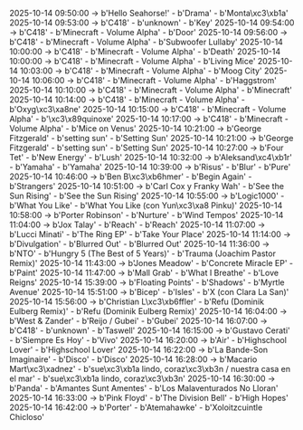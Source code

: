 2025-10-14 09:50:00 -> b'Hello Seahorse!' - b'Drama' - b'Monta\xc3\xb1a'
2025-10-14 09:53:00 -> b'C418' - b'unknown' - b'Key'
2025-10-14 09:54:00 -> b'C418' - b'Minecraft - Volume Alpha' - b'Door'
2025-10-14 09:56:00 -> b'C418' - b'Minecraft - Volume Alpha' - b'Subwoofer Lullaby'
2025-10-14 10:00:00 -> b'C418' - b'Minecraft - Volume Alpha' - b'Death'
2025-10-14 10:00:00 -> b'C418' - b'Minecraft - Volume Alpha' - b'Living Mice'
2025-10-14 10:03:00 -> b'C418' - b'Minecraft - Volume Alpha' - b'Moog City'
2025-10-14 10:06:00 -> b'C418' - b'Minecraft - Volume Alpha' - b'Haggstrom'
2025-10-14 10:10:00 -> b'C418' - b'Minecraft - Volume Alpha' - b'Minecraft'
2025-10-14 10:14:00 -> b'C418' - b'Minecraft - Volume Alpha' - b'Oxyg\xc3\xa8ne'
2025-10-14 10:15:00 -> b'C418' - b'Minecraft - Volume Alpha' - b'\xc3\x89quinoxe'
2025-10-14 10:17:00 -> b'C418' - b'Minecraft - Volume Alpha' - b'Mice on Venus'
2025-10-14 10:21:00 -> b'George Fitzgerald' - b'setting sun' - b'Setting Sun'
2025-10-14 10:21:00 -> b'George Fitzgerald' - b'setting sun' - b'Setting Sun'
2025-10-14 10:27:00 -> b'Four Tet' - b'New Energy' - b'Lush'
2025-10-14 10:32:00 -> b'Aleksand\xc4\xb1r' - b'Yamaha' - b'Yamaha'
2025-10-14 10:39:00 -> b'Risus' - b'Blur' - b'Pure'
2025-10-14 10:46:00 -> b'Ben B\xc3\xb6hmer' - b'Begin Again' - b'Strangers'
2025-10-14 10:51:00 -> b'Carl Cox y Franky Wah' - b'See the Sun Rising' - b'See the Sun Rising'
2025-10-14 10:55:00 -> b'Logic1000' - b'What You Like' - b'What You Like (con Yun\xc3\xa8 Pinku)'
2025-10-14 10:58:00 -> b'Porter Robinson' - b'Nurture' - b'Wind Tempos'
2025-10-14 11:04:00 -> b'Jox Talay' - b'Reach' - b'Reach'
2025-10-14 11:07:00 -> b'Lucci Minati' - b'The Ring EP' - b'Take Your Place'
2025-10-14 11:14:00 -> b'Divulgation' - b'Blurred Out' - b'Blurred Out'
2025-10-14 11:36:00 -> b'NTO' - b'Hungry 5 (The Best of 5 Years)' - b'Trauma (Joachim Pastor Remix)'
2025-10-14 11:43:00 -> b'Jones Meadow' - b'Concrete Miracle EP' - b'Paint'
2025-10-14 11:47:00 -> b'Mall Grab' - b'What I Breathe' - b'Love Reigns'
2025-10-14 15:39:00 -> b'Floating Points' - b'Shadows' - b'Myrtle Avenue'
2025-10-14 15:51:00 -> b'Bicep' - b'Isles' - b'X (con Clara La San)'
2025-10-14 15:56:00 -> b'Christian L\xc3\xb6ffler' - b'Refu (Dominik Eulberg Remix)' - b'Refu (Dominik Eulberg Remix)'
2025-10-14 16:04:00 -> b'West & Zander' - b'Reijo / Gubei' - b'Gubei'
2025-10-14 16:07:00 -> b'C418' - b'unknown' - b'Taswell'
2025-10-14 16:15:00 -> b'Gustavo Cerati' - b'Siempre Es Hoy' - b'Vivo'
2025-10-14 16:20:00 -> b'Air' - b'Highschool Lover' - b'Highschool Lover'
2025-10-14 16:22:00 -> b'La Bande-Son Imaginaire' - b'Disco' - b'Disco'
2025-10-14 16:28:00 -> b'Macario Mart\xc3\xadnez' - b'sue\xc3\xb1a lindo, coraz\xc3\xb3n / nuestra casa en el mar' - b'sue\xc3\xb1a lindo, coraz\xc3\xb3n'
2025-10-14 16:30:00 -> b'Panda' - b'Amantes Sunt Amentes' - b'Los Malaventurados No Lloran'
2025-10-14 16:33:00 -> b'Pink Floyd' - b'The Division Bell' - b'High Hopes'
2025-10-14 16:42:00 -> b'Porter' - b'Atemahawke' - b'Xoloitzcuintle Chicloso'
